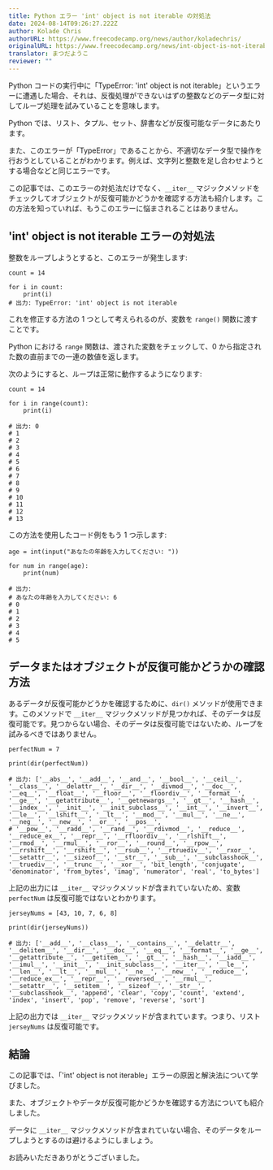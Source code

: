 ```yaml
---
title: Python エラー 'int' object is not iterable の対処法
date: 2024-08-14T09:26:27.222Z
author: Kolade Chris
authorURL: https://www.freecodecamp.org/news/author/koladechris/
originalURL: https://www.freecodecamp.org/news/int-object-is-not-iterable-python-error-solved/
translator: まつだようこ
reviewer: ""
---
```


Python コードの実行中に「TypeError: 'int' object is not iterable」というエラーに遭遇した場合、それは、反復処理ができないはずの整数などのデータ型に対してループ処理を試みていることを意味します。

<!-- more -->

Python では、リスト、タプル、セット、辞書などが反復可能なデータにあたります。

また、このエラーが「TypeError」であることから、不適切なデータ型で操作を行おうとしていることがわかります。例えば、文字列と整数を足し合わせようとする場合などと同じエラーです。

この記事では、このエラーの対処法だけでなく、`__iter__` マジックメソッドをチェックしてオブジェクトが反復可能かどうかを確認する方法も紹介します。この方法を知っていれば、もうこのエラーに悩まされることはありません。

## 'int' object is not iterable エラーの対処法

整数をループしようとすると、このエラーが発生します:

```
count = 14

for i in count:
    print(i)
# 出力: TypeError: 'int' object is not iterable
```

これを修正する方法の 1 つとして考えられるのが、変数を `range()` 関数に渡すことです。

Python における `range` 関数は、渡された変数をチェックして、0 から指定された数の直前までの一連の数値を返します。

次のようにすると、ループは正常に動作するようになります:

```
count = 14

for i in range(count):
    print(i)

# 出力: 0
# 1
# 2
# 3
# 4
# 5
# 6
# 7
# 8
# 9
# 10
# 11
# 12
# 13
```

この方法を使用したコード例をもう 1 つ示します:

```
age = int(input("あなたの年齢を入力してください: "))

for num in range(age):
    print(num)

# 出力:
# あなたの年齢を入力してください: 6
# 0
# 1
# 2
# 3
# 4
# 5
```

## データまたはオブジェクトが反復可能かどうかの確認方法

あるデータが反復可能かどうかを確認するために、`dir()` メソッドが使用できます。このメソッドで `__iter__` マジックメソッドが見つかれば、そのデータは反復可能です。見つからない場合、そのデータは反復可能ではないため、ループを試みるべきではありません。

```
perfectNum = 7

print(dir(perfectNum))

# 出力: ['__abs__', '__add__', '__and__', '__bool__', '__ceil__', '__class__', '__delattr__', '__dir__', '__divmod__', '__doc__', '__eq__', '__float__', '__floor__', '__floordiv__', '__format__', '__ge__', '__getattribute__', '__getnewargs__', '__gt__', '__hash__', '__index__', '__init__', '__init_subclass__', '__int__', '__invert__', '__le__', '__lshift__', '__lt__', '__mod__', '__mul__', '__ne__', '__neg__', '__new__', '__or__', '__pos__',
# '__pow__', '__radd__', '__rand__', '__rdivmod__', '__reduce__', '__reduce_ex__', '__repr__', '__rfloordiv__', '__rlshift__', '__rmod__', '__rmul__', '__ror__', '__round__', '__rpow__', '__rrshift__', '__rshift__', '__rsub__', '__rtruediv__', '__rxor__', '__setattr__', '__sizeof__', '__str__', '__sub__', '__subclasshook__', '__truediv__', '__trunc__', '__xor__', 'bit_length', 'conjugate', 'denominator', 'from_bytes', 'imag', 'numerator', 'real', 'to_bytes']
```

上記の出力には `__iter__` マジックメソッドが含まれていないため、変数 `perfectNum` は反復可能ではないとわかります。

```
jerseyNums = [43, 10, 7, 6, 8]

print(dir(jerseyNums))

# 出力: ['__add__', '__class__', '__contains__', '__delattr__', '__delitem__', '__dir__', '__doc__', '__eq__', '__format__', '__ge__', '__getattribute__', '__getitem__', '__gt__', '__hash__', '__iadd__', '__imul__', '__init__', '__init_subclass__', '__iter__', '__le__', '__len__', '__lt__', '__mul__', '__ne__', '__new__', '__reduce__', '__reduce_ex__', '__repr__', '__reversed__', '__rmul__', '__setattr__', '__setitem__', '__sizeof__', '__str__', '__subclasshook__', 'append', 'clear', 'copy', 'count', 'extend', 'index', 'insert', 'pop', 'remove', 'reverse', 'sort']
```

上記の出力では `__iter__` マジックメソッドが含まれています。つまり、リスト `jerseyNums` は反復可能です。

## 結論

この記事では、「'int' object is not iterable」エラーの原因と解決法について学びました。

また、オブジェクトやデータが反復可能かどうかを確認する方法についても紹介しました。

データに `__iter__` マジックメソッドが含まれていない場合、そのデータをループしようとするのは避けるようにしましょう。

お読みいただきありがとうございました。
